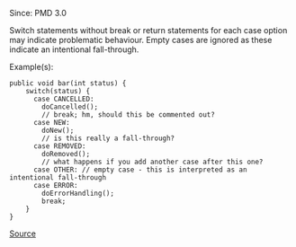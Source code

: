 Since: PMD 3.0

Switch statements without break or return statements for each case option
may indicate problematic behaviour. Empty cases are ignored as these indicate an intentional fall-through.

Example(s):
```
public void bar(int status) {
    switch(status) {
      case CANCELLED:
        doCancelled();
        // break; hm, should this be commented out?
      case NEW:
        doNew();
        // is this really a fall-through?
      case REMOVED:
        doRemoved();
        // what happens if you add another case after this one?
      case OTHER: // empty case - this is interpreted as an intentional fall-through
      case ERROR:
        doErrorHandling();
        break;
    }
}
```

[Source](https://pmd.github.io/pmd-5.6.1/pmd-java/rules/java/design.html#MissingBreakInSwitch)
